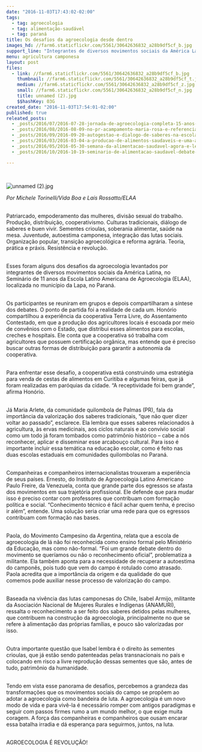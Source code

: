 ```yaml
---
date: "2016-11-03T17:43:02-02:00"
tags:
  - tag: agroecologia
  - tag: alimentação-saudável
  - tag: paraná
title: Os desafios da agroecologia desde dentro
images_hd: //farm6.staticflickr.com/5561/30642636832_a28b9df5cf_b.jpg
support_line: "Integrantes de diversos movimentos sociais da América Latina se reúnem na ELAA, no município da Lapa (PR), para discutir os desafios da agroecologia"
menu: agricultura camponesa
layout: post
files:
  - link: //farm6.staticflickr.com/5561/30642636832_a28b9df5cf_b.jpg
    thumbnail: //farm6.staticflickr.com/5561/30642636832_a28b9df5cf_t.jpg
    medium: //farm6.staticflickr.com/5561/30642636832_a28b9df5cf_z.jpg
    small: //farm6.staticflickr.com/5561/30642636832_a28b9df5cf_n.jpg
    title: unnamed (2).jpg
    $$hashKey: 03G
created_date: "2016-11-03T17:54:01-02:00"
published: true
releated_posts:
  - _posts/2016/07/2016-07-28-jornada-de-agroecologia-completa-15-anos-e-registra-avancos-na-educacao-no-campo.md
  - _posts/2016/08/2016-08-09-no-pr-acampamento-maria-rosa-e-referencia-em-producao-de-alimentos-saudaveis.md
  - _posts/2016/09/2016-09-20-autogestao-e-dialogo-de-saberes-na-escola-latino-americana-de-agroecologia.md
  - _posts/2016/03/2016-03-04-a-producao-de-alimentos-saudaveis-e-uma-arma-contra-o-agronegocio-afirmam-sem-terra.md
  - _posts/2016/05/2016-05-30-semana-da-alimentacao-saudavel-agora-e-lei-no-rio-grande-do-sul.md
  - _posts/2016/10/2016-10-19-seminario-de-alimentacao-saudavel-debate-agroecologia-na-bahia.md

---
```

<p>&nbsp;</p>

<p><img alt="unnamed (2).jpg" src="//farm6.staticflickr.com/5561/30642636832_a28b9df5cf_b.jpg" /></p>

<p><em>Por Michele Torinelli/Vida Boa e La&iacute;s Rossatto/ELAA​</em></p>

<p><br />
Patriarcado, empoderamento das mulheres, divis&atilde;o sexual do trabalho. Produ&ccedil;&atilde;o, distribui&ccedil;&atilde;o, cooperativismo. Culturas tradicionais, di&aacute;logo de saberes e buen vivir. Sementes crioulas, soberania alimentar, sa&uacute;de na mesa. Juventude, autoestima camponesa, integra&ccedil;&atilde;o das lutas sociais. Organiza&ccedil;&atilde;o popular, transi&ccedil;&atilde;o agroecol&oacute;gica e reforma agr&aacute;ria. Teoria, pr&aacute;tica e pr&aacute;xis. Resist&ecirc;ncia e revolu&ccedil;&atilde;o.</p>

<p><br />
Esses foram alguns dos desafios da agroecologia levantados por integrantes de diversos movimentos sociais da Am&eacute;rica Latina, no Semin&aacute;rio de 11 anos da Escola Latino Americana de Agroecologia (ELAA), localizada no&nbsp;munic&iacute;pio da Lapa, no Paran&aacute;.</p>

<p><br />
Os participantes se reuniram em grupos e depois compartilharam a s&iacute;ntese dos debates. O ponto de partida foi a realidade de cada um. Hon&oacute;rio compartilhou a experi&ecirc;ncia da cooperativa Terra Livre, do Assentamento Contestado, em que a produ&ccedil;&atilde;o dos agricultores locais &eacute; escoada por meio de conv&ecirc;nios com o Estado, que distribui esses alimentos para escolas, creches e hospitais. Ele conta que a cooperativa s&oacute; trabalha com agricultores que possuem certifica&ccedil;&atilde;o org&acirc;nica, mas entende que &eacute; preciso buscar outras formas de distribui&ccedil;&atilde;o para garantir a autonomia da cooperativa.</p>

<p><br />
Para enfrentar esse desafio, a cooperativa est&aacute; construindo uma estrat&eacute;gia para venda de cestas de alimentos em Curitiba e algumas feiras, que j&aacute; foram realizadas em par&oacute;quias da cidade. &ldquo;A receptividade foi bem grande&rdquo;, afirma Hon&oacute;rio.</p>

<p><br />
J&aacute; Maria Arlete, da comunidade quilombola de Palmas (PR), fala da import&acirc;ncia da valoriza&ccedil;&atilde;o dos saberes tradicionais, &ldquo;que n&atilde;o quer dizer voltar ao passado&rdquo;, esclarece. Ela lembra que esses saberes relacionados &agrave; agricultura, &agrave;s ervas medicinais, aos ciclos naturais e ao conv&iacute;vio social como um todo j&aacute; foram tombados como patrim&ocirc;nio hist&oacute;rico &ndash; cabe a n&oacute;s reconhecer, aplicar e disseminar esse arcabou&ccedil;o cultural. Para isso &eacute; importante incluir essa tem&aacute;tica na educa&ccedil;&atilde;o escolar, como &eacute; feito nas duas escolas estaduais em comunidades quilombolas no Paran&aacute;.</p>

<p><br />
Companheiras e companheiros internacionalistas trouxeram a experi&ecirc;ncia de seus pa&iacute;ses. Ernesto, do Instituto de Agroecologia Latino Americano Paulo Freire, da Venezuela, conta que grande parte dos egressos se afasta dos movimentos em sua trajet&oacute;ria profissional. Ele defende que para mudar isso &eacute; preciso contar com professores que contribuam com forma&ccedil;&atilde;o pol&iacute;tica e social. &ldquo;Conhecimento t&eacute;cnico &eacute; f&aacute;cil achar quem tenha, &eacute; preciso ir al&eacute;m&rdquo;, entende. Uma solu&ccedil;&atilde;o seria criar uma rede para que os egressos contribuam com forma&ccedil;&atilde;o nas bases.</p>

<p><br />
Paola, do Movimento Campesino da Argentina, relata que a escola de agroecologia de l&aacute; n&atilde;o foi reconhecida como ensino formal pelo Minist&eacute;rio da Educa&ccedil;&atilde;o, mas como n&atilde;o-formal. &ldquo;Foi um grande debate dentro do movimento se quer&iacute;amos ou n&atilde;o o reconhecimento oficial&rdquo;, problematiza a militante. Ela tamb&eacute;m aponta para a necessidade de recuperar a autoestima do campon&ecirc;s, pois tudo que vem do campo &eacute; rotulado como atrasado. Paola acredita que a import&acirc;ncia da origem e da qualidade do que comemos pode auxiliar nesse processo de valoriza&ccedil;&atilde;o do campo.</p>

<p><br />
Baseada na viv&ecirc;ncia das lutas camponesas do Chile, Isabel Armijo, militante da Asociaci&oacute;n Nacional de Mujeres Rurales e Ind&iacute;genas (ANAMURI), ressalta o reconhecimento a ser feito dos saberes detidos pelas mulheres, que contribuem na constru&ccedil;&atilde;o da agroecologia, principalmente no que se refere &agrave; alimenta&ccedil;&atilde;o das pr&oacute;prias fam&iacute;lias, e pouco s&atilde;o valorizadas por isso.</p>

<p><br />
Outra importante quest&atilde;o que Isabel lembra &eacute; o direito &agrave;s sementes crioulas, que j&aacute; est&atilde;o sendo patenteadas pelas transnacionais no pa&iacute;s e colocando em risco a livre reprodu&ccedil;&atilde;o dessas sementes que s&atilde;o, antes de tudo, patrim&ocirc;nio da humanidade.</p>

<p><br />
Tendo em vista esse panorama de desafios, percebemos a grandeza das transforma&ccedil;&otilde;es que os movimentos sociais do campo se prop&otilde;em ao adotar a agroecologia como bandeira de luta. A agroecologia &eacute; um novo modo de vida e para viv&ecirc;-la &eacute; necess&aacute;rio romper com antigos paradigmas e seguir com passos firmes rumo a um mundo melhor, o que exige muita coragem. A for&ccedil;a das companheiras e companheiros que ousam encarar essa batalha irradia e d&aacute; esperan&ccedil;a para seguirmos, juntos, na luta.</p>

<p><br />
AGROECOLOGIA &Eacute; REVOLU&Ccedil;&Atilde;O!</p>
